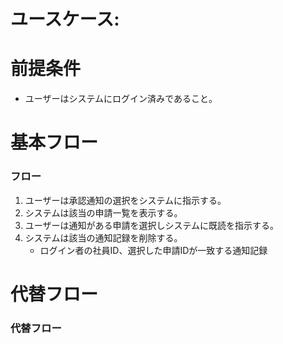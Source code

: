 # ユースケース: 

# 前提条件

- ユーザーはシステムにログイン済みであること。

# 基本フロー

### フロー

1. ユーザーは承認通知の選択をシステムに指示する。
1. システムは該当の申請一覧を表示する。
1. ユーザーは通知がある申請を選択しシステムに既読を指示する。
1. システムは該当の通知記録を削除する。
    - ログイン者の社員ID、選択した申請IDが一致する通知記録

# 代替フロー

### 代替フロー
